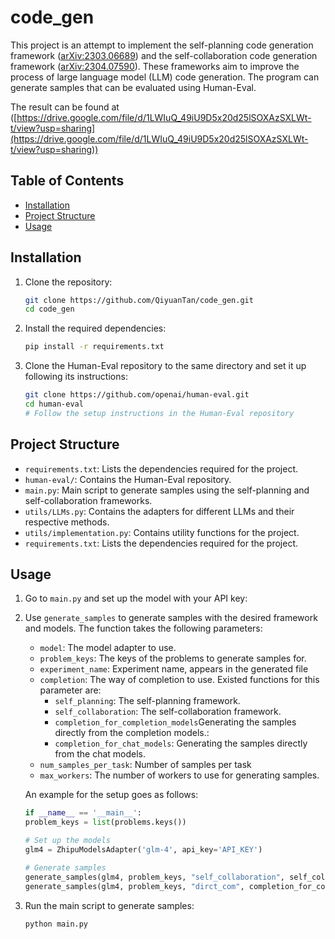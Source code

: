 # code_gen

This project is an attempt to implement the self-planning code generation framework ([arXiv:2303.06689](https://arxiv.org/abs/2303.06689)) and the self-collaboration code generation framework ([arXiv:2304.07590](https://arxiv.org/abs/2304.07590)). These frameworks aim to improve the process of large language model (LLM) code generation. The program can generate samples that can be evaluated using Human-Eval.

The result can be found at ([https://drive.google.com/file/d/1LWIuQ_49iU9D5x20d25lSOXAzSXLWt-t/view?usp=sharing](https://drive.google.com/file/d/1LWIuQ_49iU9D5x20d25lSOXAzSXLWt-t/view?usp=sharing))

## Table of Contents
- [Installation](#installation)
- [Project Structure](#project-structure)
- [Usage](#usage)

## Installation

1. Clone the repository:
    ```sh
    git clone https://github.com/QiyuanTan/code_gen.git
    cd code_gen
    ```

2. Install the required dependencies:
    ```sh
    pip install -r requirements.txt
    ```

3. Clone the Human-Eval repository to the same directory and set it up following its instructions:
    ```sh
    git clone https://github.com/openai/human-eval.git
    cd human-eval
    # Follow the setup instructions in the Human-Eval repository
    ```

## Project Structure
- `requirements.txt`: Lists the dependencies required for the project.
- `human-eval/`: Contains the Human-Eval repository.
- `main.py`: Main script to generate samples using the self-planning and self-collaboration frameworks.
- `utils/LLMs.py`: Contains the adapters for different LLMs and their respective methods.
- `utils/implementation.py`: Contains utility functions for the project.
- `requirements.txt`: Lists the dependencies required for the project.

## Usage

1. Go to `main.py` and set up the model with your API key:

2. Use `generate_samples` to generate samples with the desired framework and models. The function takes the following parameters:
    - `model`: The model adapter to use.
    - `problem_keys`: The keys of the problems to generate samples for.
    - `experiment_name`: Experiment name, appears in the generated file
    - `completion`: The way of completion to use. Existed functions for this parameter are:
        - `self_planning`: The self-planning framework.
        - `self_collaboration`: The self-collaboration framework.
        - `completion_for_completion_models`Generating the samples directly from the completion models.: 
        - `completion_for_chat_models`: Generating the samples directly from the chat models.
     - `num_samples_per_task`: Number of samples per task
     - `max_workers`: The number of workers to use for generating samples.
   
   An example for the setup goes as follows:
   ```python
   if __name__ == '__main__':
   problem_keys = list(problems.keys())

   # Set up the models
   glm4 = ZhipuModelsAdapter('glm-4', api_key='API_KEY')

   # Generate samples
   generate_samples(glm4, problem_keys, "self_collaboration", self_collaboration, max_workers=1)
   generate_samples(glm4, problem_keys, "dirct_com", completion_for_completion_models, max_workers=5)
   ```

3. Run the main script to generate samples:
    ```sh
    python main.py
    ```
